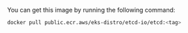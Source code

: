 You can get this image by running the following command:

```bash
docker pull public.ecr.aws/eks-distro/etcd-io/etcd:<tag>
```
